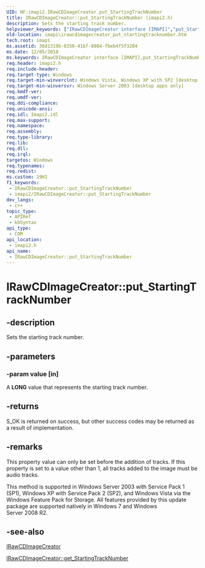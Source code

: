 ```yaml
---
UID: NF:imapi2.IRawCDImageCreator.put_StartingTrackNumber
title: IRawCDImageCreator::put_StartingTrackNumber (imapi2.h)
description: Sets the starting track number.
helpviewer_keywords: ["IRawCDImageCreator interface [IMAPI]","put_StartingTrackNumber method","IRawCDImageCreator.put_StartingTrackNumber","IRawCDImageCreator::put_StartingTrackNumber","imapi.irawcdimagecreator_put_startingtracknumber","imapi2/IRawCDImageCreator::put_StartingTrackNumber","put_StartingTrackNumber","put_StartingTrackNumber method [IMAPI]","put_StartingTrackNumber method [IMAPI]","IRawCDImageCreator interface"]
old-location: imapi\irawcdimagecreator_put_startingtracknumber.htm
tech.root: imapi
ms.assetid: 38d1319b-0350-41bf-8984-fbeb4f5f3204
ms.date: 12/05/2018
ms.keywords: IRawCDImageCreator interface [IMAPI],put_StartingTrackNumber method, IRawCDImageCreator.put_StartingTrackNumber, IRawCDImageCreator::put_StartingTrackNumber, imapi.irawcdimagecreator_put_startingtracknumber, imapi2/IRawCDImageCreator::put_StartingTrackNumber, put_StartingTrackNumber, put_StartingTrackNumber method [IMAPI], put_StartingTrackNumber method [IMAPI],IRawCDImageCreator interface
req.header: imapi2.h
req.include-header: 
req.target-type: Windows
req.target-min-winverclnt: Windows Vista, Windows XP with SP2 [desktop apps only]
req.target-min-winversvr: Windows Server 2003 [desktop apps only]
req.kmdf-ver: 
req.umdf-ver: 
req.ddi-compliance: 
req.unicode-ansi: 
req.idl: Imapi2.idl
req.max-support: 
req.namespace: 
req.assembly: 
req.type-library: 
req.lib: 
req.dll: 
req.irql: 
targetos: Windows
req.typenames: 
req.redist: 
ms.custom: 19H1
f1_keywords:
 - IRawCDImageCreator::put_StartingTrackNumber
 - imapi2/IRawCDImageCreator::put_StartingTrackNumber
dev_langs:
 - c++
topic_type:
 - APIRef
 - kbSyntax
api_type:
 - COM
api_location:
 - imapi2.h
api_name:
 - IRawCDImageCreator::put_StartingTrackNumber
---
```


# IRawCDImageCreator::put_StartingTrackNumber


## -description

Sets the starting track number.

## -parameters

### -param value [in]

A <b>LONG</b> value that represents the starting track number.

## -returns

S_OK is returned on success, but other success codes may be returned as a result of implementation.

## -remarks

This property value can only be set before the addition of tracks.  If this property is set to a value other than 1, all tracks added to the image must be audio tracks.

This method is supported in Windows Server 2003 with Service Pack 1 (SP1), Windows XP with Service Pack 2 (SP2),  and Windows Vista  via the Windows Feature Pack for Storage. All  features provided by this  update package are supported natively in Windows 7 and Windows Server 2008 R2.

## -see-also

<a href="/windows/desktop/api/imapi2/nn-imapi2-irawcdimagecreator">IRawCDImageCreator</a>



<a href="/windows/desktop/api/imapi2/nf-imapi2-irawcdimagecreator-get_startingtracknumber">IRawCDImageCreator::get_StartingTrackNumber</a>

